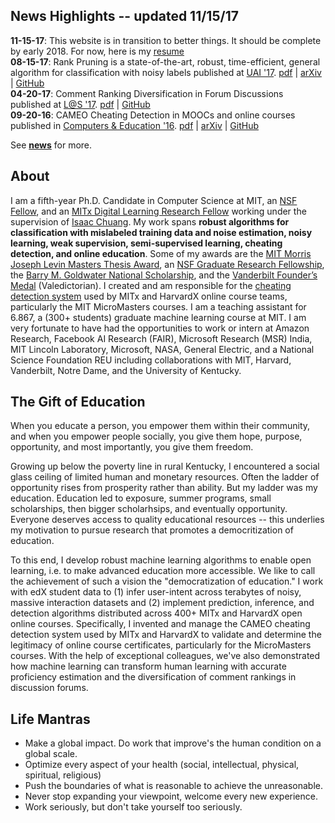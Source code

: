 <h2> News Highlights -- <span color='red'>updated 11/15/17</span></h2>
<!-- My [research](md/research.md) will be added soon. -->

<b><span color='red'>11-15-17</span></b>: This website is in transition to better things. It should be complete by early 2018. For now, here is my [resume](resources/pdf/cv.pdf)  
<b><span color='red'>08-15-17</span></b>: Rank Pruning is a state-of-the-art, robust, time-efficient, general algorithm for classification with noisy labels published at [UAI '17](http://auai.org/uai2017/proceedings/papers/35.pdf).  <a class="pdf" href="resources/pdf/northcutt_2017_rankpruning.pdf">pdf</a> | <a class="arxiv" href="https://arxiv.org/abs/1705.01936">arXiv</a> | <a class="github" href="https://github.com/cgnorthcutt/rankpruning">GitHub</a>  
<b><span color='red'>04-20-17</span></b>: Comment Ranking Diversification in Forum Discussions published at [L@S '17](http://dl.acm.org/citation.cfm?id=3054016).  <a class="pdf" href="resources/pdf/northcutt_2017_diversification.pdf">pdf</a> | <a class="github" href="https://github.com/cgnorthcutt/forum-diversification">GitHub</a>  
<b><span color='red'>09-20-16</span></b>: CAMEO Cheating Detection in MOOCs and online courses published in [Computers & Education '16](http://www.sciencedirect.com/science/article/pii/S0360131516300896).  <a class="pdf" href="resources/pdf/northcutt_2016_cameo.pdf">pdf</a> | <a class="arxiv" href="https://arxiv.org/abs/1508.05699">arXiv</a> | <a class="github" href="https://github.com/CGNx/edx2bigquery/blob/master/edx2bigquery/make_problem_analysis.py#L1628">GitHub</a> 

See **[news](md/news.md)** for more. 

## About 

I am a fifth-year Ph.D. Candidate in Computer Science at MIT, an [NSF Fellow](https://www.fastlane.nsf.gov/grfp/AwardeeList.do?method=loadAwardeeList), and an [MITx Digital Learning Research Fellow](https://odl.mit.edu/about/our-team/curtis-northcutt) working under the supervision of [Isaac Chuang](http://web.mit.edu/physics/people/faculty/chuang_isaac.html). My work spans **robust algorithms for classification with mislabeled training data and noise estimation, noisy learning, weak supervision, semi-supervised learning, cheating detection, and online education**. Some of my awards are the [MIT Morris Joseph Levin Masters Thesis Award](https://www.eecs.mit.edu/news-events/announcements/eecs-celebrates-2015-2016-award-winners), an [NSF Graduate Research Fellowship](https://www.fastlane.nsf.gov/grfp/AwardeeList.do?method=loadAwardeeList), the [Barry M. Goldwater National Scholarship](http://act.org/goldwater/sch-2012.html), and the [Vanderbilt Founder’s Medal](http://news.vanderbilt.edu/2013/05/founders-medalists/) (Valedictorian). I created and am responsible for the [cheating detection system](https://www.insidehighered.com/news/2015/08/26/harvard-mit-researchers-find-mooc-learners-using-multiple-accounts-cheat) used by MITx and HarvardX online course teams, particularly the MIT MicroMasters courses. I am a teaching assistant for 6.867, a (300+ students) graduate machine learning course at MIT. I am very fortunate to have had the opportunities to work or intern at Amazon Research, Facebook AI Research (FAIR), Microsoft Research (MSR) India, MIT Lincoln Laboratory, Microsoft, NASA, General Electric, and a National Science Foundation REU including collaborations with MIT, Harvard, Vanderbilt, Notre Dame, and the University of Kentucky.

## The Gift of Education

When you educate a person, you empower them within their community, and when you empower people socially, you give them hope, purpose, opportunity, and most importantly, you give them freedom.

Growing up below the poverty line in rural Kentucky, I encountered a social glass ceiling of limited human and monetary resources. Often the ladder of opportunity rises from prosperity rather than ability. But my ladder was my education. Education led to exposure, summer programs, small scholarships, then bigger scholarhsips, and eventually opportunity. Everyone deserves access to quality educational resources -- this underlies my motivation to pursue research that promotes a democritization of education. 

To this end, I develop robust machine learning algorithms to enable open learning, i.e. to make advanced education more accessible. We like to call the achievement of such a vision the "democratization of education." I work with edX student data to (1) infer user-intent across terabytes of noisy, massive interaction datasets and (2) implement prediction, inference, and detection algorithms distributed across 400+ MITx and HarvardX open online courses. Specifically, I invented and manage the CAMEO cheating detection system used by MITx and HarvardX to validate and determine the legitimacy of online course certificates, particularly for the MicroMasters courses. With the help of exceptional colleagues, we've also demonstrated how machine learning can transform human learning with accurate proficiency estimation and the diversification of comment rankings in discussion forums.

## Life Mantras

* Make a global impact. Do work that improve's the human condition on a global scale.
* Optimize every aspect of your health (social, intellectual, physical, spiritual, religious)
* Push the boundaries of what is reasonable to achieve the unreasonable.
* Never stop expanding your viewpoint, welcome every new experience.
* Work seriously, but don't take yourself too seriously. 